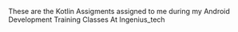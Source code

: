 These are the Kotlin Assigments assigned to me during my Android Development Training Classes At Ingenius_tech
